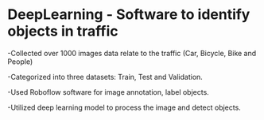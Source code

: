 # DeepLearning - Software to identify objects in traffic 


-Collected over 1000 images data relate to the traffic (Car, Bicycle, Bike and People)

-Categorized into three datasets: Train, Test and Validation.

-Used Roboflow software for image annotation, label objects.

-Utilized deep learning model to process the image and detect objects.



